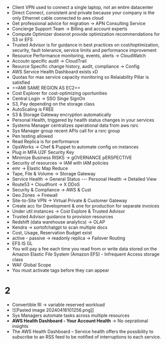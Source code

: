 - Client VPN used to connect a single laptop, not an entire datacenter 
- Direct Connect, consistent and private because your company is the only Ethernet cable connected to aws cloud
- Get professional advice for migration -> APN Consulting Service
- Concierge Support Team -> Billing and account experts
- Compute Optimizer doesnot provide optimization recommendations for S3 or EFS
- Trusted Advisor is for guidance in best practices on cost/toptimization, security, fault tolerance, service limits and performance improvement
- Resource Performance monitoring, events, alerts -> CloudWatch
- Accoutn specific audit -> CloudTrail
- Reource Specific change history, audit, compliance -> Config
- AWS Service Health Dashboard exists xD
- Quotas for max service capacity monitoring so Relaiability Pillar is satisfied
- ==AMI SAME REGION AS EC2==
- Cost Explorer for cost-optimizing oportunities
- Central Login -> SSO Singe SignOn
- S3, Pay depending on the storage class
- AutoScaling is FREE
- S3 & Storage Gateway encryption automatically
- Personal Health, triggered by health status changes in your services
- Systems Manager centralizes operational data from aws rsrc
- Sys Manager group recent APIs call for a rsrc group
- Pen testing allowed
- Read Replica is for performance
- OpsWorks -> Chef & Puppet to automate config on instances
- Plug in MFA U2F Security Key
- Minimize Business RISKS -> gOVERNANCE pERSPECTIVE
- Security of resources -> IAM with IAM policies
- emr -> Elastic Map Reduce
- Tape, File & Volume -> Storage Gateway
- Service Health -> General Status --- Personal Health -> Detailed View
- Route53 + Cloudfront -> X DDoS
- Security & Compliance -> AWS & Cust
- Geo Zones -> Firewall
- Site-to-Site VPN -> Virtual Private & Customer Gateway
- Create acc for Development & one for production for separate invoices
- Under util instances -> Cost Explore & Trusted Advisor
- Trusted Advisor guidance to provision resources
- Redshift (data warehouse analytics) -> OLAP
- Kendra -> sortofchatgpt to scan multiple docs
- Cost, Usage, Reservation Budget exist
- active - passive -> readonly replica -> Failover Routing 
- EFS IS GL
- You will pay a fee each time you read from or write data stored on the Amazon Elastic File System (Amazon EFS) - Infrequent Access storage class
- WAF Global Scope
- You must activate tags before they can appear

# 2
- Convertible RI -> variable reserved workload
- ![[Pasted image 20240416101256.png]]
- Sys Managers automate tasks across multiple resources
- **AWS Health Dashboard - Your Account Health** -> No oeprational insights
- The AWS Health Dashboard – Service health offers the possibility to subscribe to an RSS feed to be notified of interruptions to each service.